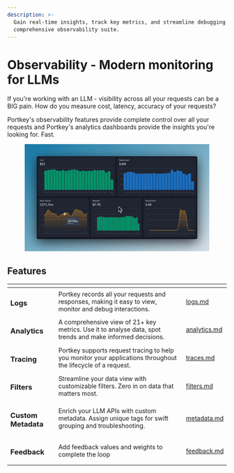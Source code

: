 ```yaml
---
description: >-
  Gain real-time insights, track key metrics, and streamline debugging with our
  comprehensive observability suite.
---
```


# Observability - Modern monitoring for LLMs

If you're working with an LLM - visibility across all your requests can be a BIG pain. How do you measure cost, latency, accuracy of your requests?

Portkey's observability features provide complete control over all your requests and Portkey's analytics dashboards provide the insights you're looking for. Fast.

<div data-full-width="true">

<figure><img src="../../.gitbook/assets/image (3) (1) (1).png" alt=""><figcaption></figcaption></figure>

</div>

## **Features**

<table data-view="cards"><thead><tr><th></th><th></th><th data-hidden data-card-target data-type="content-ref"></th></tr></thead><tbody><tr><td><h3>Logs</h3></td><td>Portkey records all your requests and responses, making it easy to view, monitor and debug interactions.</td><td><a href="logs.md">logs.md</a></td></tr><tr><td><h3>Analytics</h3></td><td>A comprehensive view of 21+ key metrics. Use it to analyse data, spot trends and make informed decisions.</td><td><a href="analytics.md">analytics.md</a></td></tr><tr><td><h3>Tracing</h3></td><td>Portkey supports request tracing to help you monitor your applications throughout the lifecycle of a request.</td><td><a href="traces.md">traces.md</a></td></tr><tr><td><h3>Filters</h3></td><td>Streamline your data view with customizable filters. Zero in on data that matters most.</td><td><a href="filters.md">filters.md</a></td></tr><tr><td><h3>Custom Metadata</h3></td><td>Enrich your LLM APIs with custom metadata. Assign unique tags for swift grouping and troubleshooting.</td><td><a href="metadata.md">metadata.md</a></td></tr><tr><td><h3>Feedback</h3></td><td>Add feedback values and weights to complete the loop</td><td><a href="feedback.md">feedback.md</a></td></tr></tbody></table>
